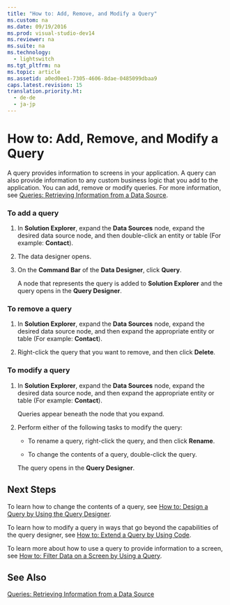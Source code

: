 ```yaml
---
title: "How to: Add, Remove, and Modify a Query"
ms.custom: na
ms.date: 09/19/2016
ms.prod: visual-studio-dev14
ms.reviewer: na
ms.suite: na
ms.technology: 
  - lightswitch
ms.tgt_pltfrm: na
ms.topic: article
ms.assetid: a0ed0ee1-7305-4606-8dae-0485099dbaa9
caps.latest.revision: 15
translation.priority.ht: 
  - de-de
  - ja-jp
---
```

# How to: Add, Remove, and Modify a Query
A query provides information to screens in your application. A query can also provide information to any custom business logic that you add to the application. You can add, remove or modify queries. For more information, see [Queries: Retrieving Information from a Data Source](../Topic/Queries:%20Retrieving%20Information%20from%20a%20Data%20Source.md).  
  
### To add a query  
  
1.  In **Solution Explorer**, expand the **Data Sources** node, expand the desired data source node, and then double-click an entity or table (For example: **Contact**).  
  
2.  The data designer opens.  
  
3.  On the **Command Bar** of the **Data Designer**, click **Query**.  
  
     A node that represents the query is added to **Solution Explorer** and the query opens in the **Query Designer**.  
  
### To remove a query  
  
1.  In **Solution Explorer**, expand the **Data Sources** node, expand the desired data source node, and then expand the appropriate entity or table (For example: **Contact**).  
  
2.  Right-click the query that you want to remove, and then click **Delete**.  
  
### To modify a query  
  
1.  In **Solution Explorer**, expand the **Data Sources** node, expand the desired data source node, and then expand the appropriate entity or table (For example: **Contact**).  
  
     Queries appear beneath the node that you expand.  
  
2.  Perform either of the following tasks to modify the query:  
  
    -   To rename a query, right-click the query, and then click **Rename**.  
  
    -   To change the contents of a query, double-click the query.  
  
     The query opens in the **Query Designer**.  
  
## Next Steps  
 To learn how to change the contents of a query, see [How to: Design a Query by Using the Query Designer](../Topic/How%20to:%20Design%20a%20Query%20by%20Using%20the%20Query%20Designer.md).  
  
 To learn how to modify a query in ways that go beyond the capabilities of the query designer, see [How to: Extend a Query by Using Code](../Topic/How%20to:%20Extend%20a%20Query%20by%20Using%20Code.md).  
  
 To learn more about how to use a query to provide information to a screen, see [How to: Filter Data on a Screen by Using a Query](../vs140/How-to--Filter-Data-on-a-Silverlight-Screen.md).  
  
## See Also  
 [Queries: Retrieving Information from a Data Source](../Topic/Queries:%20Retrieving%20Information%20from%20a%20Data%20Source.md)